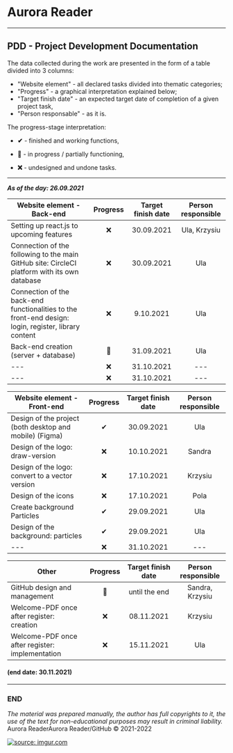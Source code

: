 # Aurora Reader

- - -

## PDD - Project Development Documentation

The data collected during the work are presented in the form of a table divided into 3 columns:
 - "Website element" - all declared tasks divided into thematic categories;
 - "Progress" - a graphical interpretation explained below;
 - "Target finish date" - an expected target date of completion of a given project task,
 - "Person responsable" - as it is.

The progress-stage interpretation:

- **✔** - finished and working functions,

- **🚧** - in progress / partially functioning,

- **❌** - undesigned and undone tasks.

- - -

***As of the day: 26.09.2021***


| Website element - Back-end | Progress | Target finish date | Person responsible |
|-|:-:|:-:|:-:|
| Setting up react.js to upcoming features |❌|30.09.2021|Ula, Krzysiu|           
| Connection of the following to the main GitHub site: CircleCI platform with its own database |❌|30.09.2021|Ula|
| Connection of the back-end functionalities to the front-end design: login, register, library content |❌|9.10.2021|Ula|
| Back-end creation (server + database) |🚧|31.09.2021|Ula|
| --- |❌|31.10.2021|---|
| --- |❌|31.10.2021|---|

| Website element - Front-end | Progress | Target finish date | Person responsible |
|-|:-:|:-:|:-:|
| Design of the project (both desktop and mobile) (Figma) |✔|30.09.2021|Ula|
| Design of the logo: draw-version |❌|10.10.2021|Sandra|
| Design of the logo: convert to a vector version |❌|17.10.2021|Krzysiu|
| Design of the icons |❌|17.10.2021|Pola|
| Create background Particles | ✔ |29.09.2021|Ula|
| Design of the background: particles |✔|29.09.2021|Ula|
| --- |❌|31.10.2021|---|

| Other | Progress | Target finish date | Person responsible |
|-|:-:|:-:|:-:|
| GitHub design and management |🚧|until the end|Sandra, Krzysiu|
| Welcome-PDF once after register: creation |❌|08.11.2021|Krzysiu|
| Welcome-PDF once after register: implementation |❌|15.11.2021|Ula|


#### (end date: 30.11.2021)

 - - - 

### END

 *The material was prepared manually, the author has full copyrights to it, the use of the text for non-educational purposes may result in criminal liability.*
 Aurora ReaderAurora Reader/GitHub © 2021-2022

<a href="https://imgur.com/ZTJCO6z"><img src="https://i.imgur.com/ZTJCO6zm.png" title="source: imgur.com" /></a>
